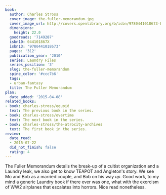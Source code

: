 ```yaml
---
book:
  author: Charles Stross
  cover_image: the-fuller-memorandum.jpg
  cover_image_url: http://covers.openlibrary.org/b/isbn/9780441018673-L.jpg
  dimensions:
    height: 22.0
  goodreads: '7149287'
  isbn10: 044101867X
  isbn13: '9780441018673'
  pages: '312'
  publication_year: '2010'
  series: Laundry Files
  series_position: '3'
  slug: the-fuller-memorandum
  spine_color: '#ccc7b6'
  tags:
  - urban-fantasy
  title: The Fuller Memorandum
plan:
  date_added: '2015-04-08'
related_books:
- book: charles-stross/equoid
  text: The previous book in the series.
- book: charles-stross/overtime
  text: The next book in the series.
- book: charles-stross/the-atrocity-archives
  text: The first book in the series.
review:
  date_read:
  - 2015-07-22
  did_not_finish: false
  rating: 4
---
```


The Fuller Memorandum details the break-up of a cultist organization and a Laundry leak, we also get to know TEAPOT and
Angleton's story. We see Mo and Bob as a married couple, and Bob on his way *up*. Good work, to my mind a generic
Laundry book if there ever was one, what with the exorcism of WW2 airplanes that escalates into horrors. Nice read
nonetheless.
